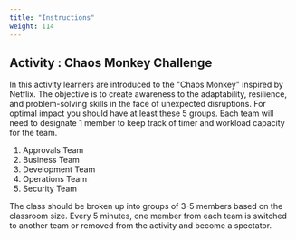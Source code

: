 ```yaml
---
title: "Instructions"
weight: 114
---
```


## Activity : Chaos Monkey Challenge

In this activity learners are introduced to the "Chaos Monkey" inspired by Netflix. The objective is to create awareness to the adaptability, resilience, and problem-solving skills in the face of unexpected disruptions. For optimal impact you should have at least these 5 groups. Each team will need to designate 1 member to keep track of timer and workload capacity for the team.

1. Approvals Team 
2. Business Team 
3. Development Team  
4. Operations Team 
5. Security Team
   
The class should be broken up into groups of 3-5 members based on the classroom size. Every 5 minutes, one member from each team is switched to another team or removed from the activity and become a spectator. 

